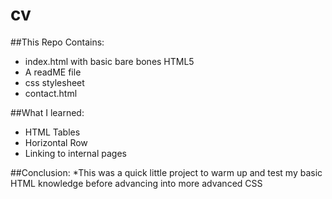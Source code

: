 # cv

##This Repo Contains:
* index.html with basic bare bones HTML5
* A readME file
* css stylesheet
* contact.html 

##What I learned:
* HTML Tables 
* Horizontal Row
* Linking to internal pages

##Conclusion:
*This was a quick little project to warm up and test my basic HTML knowledge before
advancing into more advanced CSS
